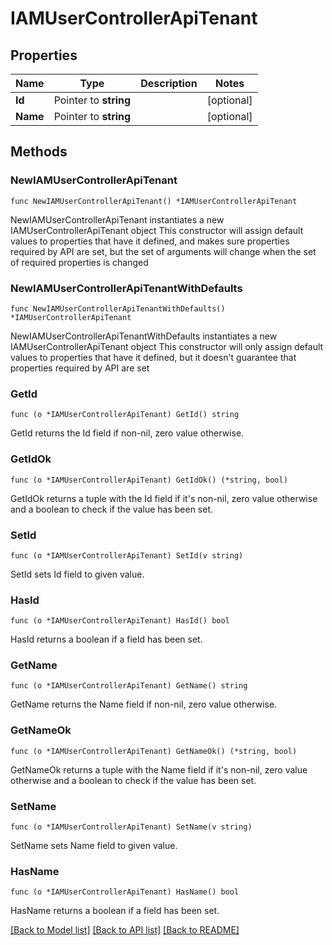 # IAMUserControllerApiTenant

## Properties

Name | Type | Description | Notes
------------ | ------------- | ------------- | -------------
**Id** | Pointer to **string** |  | [optional] 
**Name** | Pointer to **string** |  | [optional] 

## Methods

### NewIAMUserControllerApiTenant

`func NewIAMUserControllerApiTenant() *IAMUserControllerApiTenant`

NewIAMUserControllerApiTenant instantiates a new IAMUserControllerApiTenant object
This constructor will assign default values to properties that have it defined,
and makes sure properties required by API are set, but the set of arguments
will change when the set of required properties is changed

### NewIAMUserControllerApiTenantWithDefaults

`func NewIAMUserControllerApiTenantWithDefaults() *IAMUserControllerApiTenant`

NewIAMUserControllerApiTenantWithDefaults instantiates a new IAMUserControllerApiTenant object
This constructor will only assign default values to properties that have it defined,
but it doesn't guarantee that properties required by API are set

### GetId

`func (o *IAMUserControllerApiTenant) GetId() string`

GetId returns the Id field if non-nil, zero value otherwise.

### GetIdOk

`func (o *IAMUserControllerApiTenant) GetIdOk() (*string, bool)`

GetIdOk returns a tuple with the Id field if it's non-nil, zero value otherwise
and a boolean to check if the value has been set.

### SetId

`func (o *IAMUserControllerApiTenant) SetId(v string)`

SetId sets Id field to given value.

### HasId

`func (o *IAMUserControllerApiTenant) HasId() bool`

HasId returns a boolean if a field has been set.

### GetName

`func (o *IAMUserControllerApiTenant) GetName() string`

GetName returns the Name field if non-nil, zero value otherwise.

### GetNameOk

`func (o *IAMUserControllerApiTenant) GetNameOk() (*string, bool)`

GetNameOk returns a tuple with the Name field if it's non-nil, zero value otherwise
and a boolean to check if the value has been set.

### SetName

`func (o *IAMUserControllerApiTenant) SetName(v string)`

SetName sets Name field to given value.

### HasName

`func (o *IAMUserControllerApiTenant) HasName() bool`

HasName returns a boolean if a field has been set.


[[Back to Model list]](../README.md#documentation-for-models) [[Back to API list]](../README.md#documentation-for-api-endpoints) [[Back to README]](../README.md)


